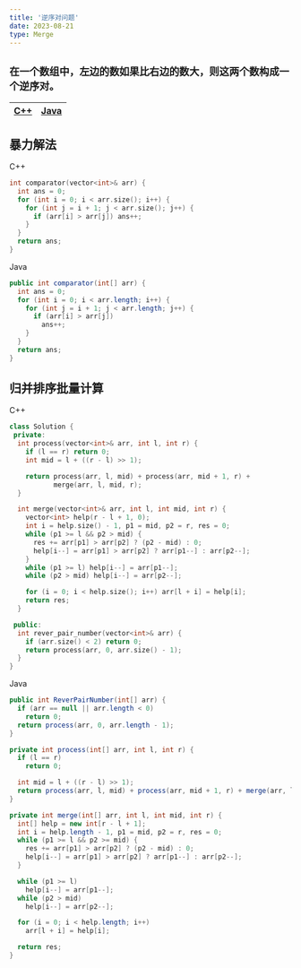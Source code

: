 ```yaml
---
title: '逆序对问题'
date: 2023-08-21
type: Merge
---
```


## `在一个数组中，左边的数如果比右边的数大，则这两个数构成一个逆序对。`

| [C++](https://github.com/ZhengKe996/DS/blob/main/src/merge_sort/reverse_pair.cpp) | [Java](https://github.com/ZhengKe996/DS/blob/main/src/merge_sort/reverse_pair.java) |
| :-------------------------------------------------------------------------------: | :---------------------------------------------------------------------------------: |

## 暴力解法

C++

```cpp
int comparator(vector<int>& arr) {
  int ans = 0;
  for (int i = 0; i < arr.size(); i++) {
    for (int j = i + 1; j < arr.size(); j++) {
      if (arr[i] > arr[j]) ans++;
    }
  }
  return ans;
}
```

Java

```java
public int comparator(int[] arr) {
  int ans = 0;
  for (int i = 0; i < arr.length; i++) {
    for (int j = i + 1; j < arr.length; j++) {
      if (arr[i] > arr[j])
        ans++;
    }
  }
  return ans;
}
```

## 归并排序批量计算

C++

```cpp
class Solution {
 private:
  int process(vector<int>& arr, int l, int r) {
    if (l == r) return 0;
    int mid = l + ((r - l) >> 1);

    return process(arr, l, mid) + process(arr, mid + 1, r) +
           merge(arr, l, mid, r);
  }

  int merge(vector<int>& arr, int l, int mid, int r) {
    vector<int> help(r - l + 1, 0);
    int i = help.size() - 1, p1 = mid, p2 = r, res = 0;
    while (p1 >= l && p2 > mid) {
      res += arr[p1] > arr[p2] ? (p2 - mid) : 0;
      help[i--] = arr[p1] > arr[p2] ? arr[p1--] : arr[p2--];
    }
    while (p1 >= l) help[i--] = arr[p1--];
    while (p2 > mid) help[i--] = arr[p2--];

    for (i = 0; i < help.size(); i++) arr[l + i] = help[i];
    return res;
  }

 public:
  int rever_pair_number(vector<int>& arr) {
    if (arr.size() < 2) return 0;
    return process(arr, 0, arr.size() - 1);
  }
}
```

Java

```java
public int ReverPairNumber(int[] arr) {
  if (arr == null || arr.length < 0)
    return 0;
  return process(arr, 0, arr.length - 1);
}

private int process(int[] arr, int l, int r) {
  if (l == r)
    return 0;

  int mid = l + ((r - l) >> 1);
  return process(arr, l, mid) + process(arr, mid + 1, r) + merge(arr, l, mid, r);
}

private int merge(int[] arr, int l, int mid, int r) {
  int[] help = new int[r - l + 1];
  int i = help.length - 1, p1 = mid, p2 = r, res = 0;
  while (p1 >= l && p2 >= mid) {
    res += arr[p1] > arr[p2] ? (p2 - mid) : 0;
    help[i--] = arr[p1] > arr[p2] ? arr[p1--] : arr[p2--];
  }

  while (p1 >= l)
    help[i--] = arr[p1--];
  while (p2 > mid)
    help[i--] = arr[p2--];

  for (i = 0; i < help.length; i++)
    arr[l + i] = help[i];

  return res;
}
```

